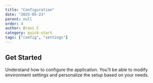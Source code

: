```yaml
---
title: "Configuration"
date: "2025-05-23"
parent: null
order: 4
author: Brani C
category: quick-start
tags: ["config", "settings"]
---
```


## Get Started

Understand how to configure the application. You'll be able to modify environment settings and personalize the setup based on your needs.
